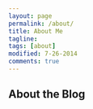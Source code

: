 ```yaml
---
layout: page
permalink: /about/
title: About Me
tagline: 
tags: [about]
modified: 7-26-2014
comments: true
---
```

<!-- image:
  feature: aboutpage_theme.jpg
  credit: Texture Lovers
  creditlink: http://texturelovers.com
 -->


## About the Blog
